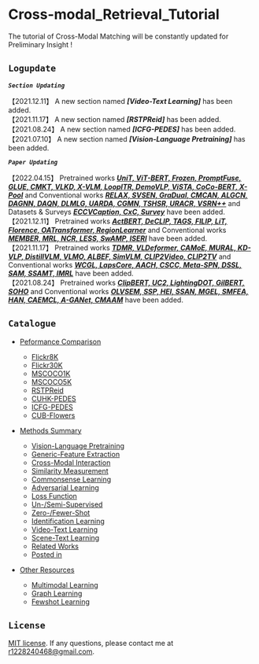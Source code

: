 Cross-modal_Retrieval_Tutorial
==============================
The tutorial of Cross-Modal Matching will be constantly updated for Preliminary Insight !

## ``Logupdate ``

***`` Section Updating ``***

【2021.12.11】 A new section named ***[Video-Text Learning]*** has been added.  
【2021.11.17】 A new section named ***[RSTPReid]*** has been added.  
【2021.08.24】 A new section named ***[ICFG-PEDES]*** has been added.  
【2021.07.10】 A new section named ***[Vision-Language Pretraining]*** has been added.  

***`` Paper Updating ``***

【2022.04.15】 Pretrained works ***[UniT, ViT-BERT, Frozen, PromptFuse, GLUE, CMKT, VLKD, X-VLM, LoopITR, DemoVLP, ViSTA, CoCo-BERT, X-Pool](./method.md/#vision-language-pretraining)*** and Conventional works ***[RELAX, SVSEN, GraDual, CMCAN, ALGCN, DAGNN, DAQN, DLMLG, UARDA, CGMN, TSHSR, URACR, VSRN++](./method.md/#generic-feature-extraction)*** and Datasets & Surveys ***[ECCVCaption, CxC, Survey](./method.md/#posted-in)*** have been added.   
【2021.12.11】 Pretrained works ***[ActBERT, DeCLIP, TAGS, FILIP, LiT, Florence, OATransformer, RegionLearner](./method.md/#vision-language-pretraining)*** and Conventional works ***[MEMBER, MRL, NCR, LESS, SwAMP, ISERI](./method.md/#generic-feature-extraction)*** have been added.  
【2021.11.17】 Pretrained works ***[TDMR, VLDeformer, CAMoE, MURAL, KD-VLP, DistillVLM, VLMO, ALBEF, SimVLM, CLIP2Video, CLIP2TV](./method.md/#vision-language-pretraining)*** and Conventional works ***[WCGL, LapsCore, AACH, CSCC, Meta-SPN, DSSL, SAM, SSAMT, IMRL](./method.md/#generic-feature-extraction)*** have been added.  
【2021.08.24】 Pretrained works ***[ClipBERT, UC2, LightingDOT, GilBERT, SOHO](./method.md/#vision-language-pretraining)*** and Conventional works ***[OLVSEM, SSP, HEI, SSAN, MGEL, SMFEA, HAN, CAEMCL, A-GANet, CMAAM](./method.md/#generic-feature-extraction)*** have been added.  


## ``Catalogue ``
* [Peformance Comparison](./performance.md)
    * [Flickr8K](./performance.md/#performance-of-flickr8k)
    * [Flickr30K](./performance.md/#performance-of-flickr30k)
    * [MSCOCO1K](./performance.md/#performance-of-mscoco1k)
    * [MSCOCO5K](./performance.md/#performance-of-mscoco5k)
    * [RSTPReid](./performance.md/#performance-of-rstpreid)
    * [CUHK-PEDES](./performance.md/#performance-of-cuhk-pedes)
    * [ICFG-PEDES](./performance.md/#performance-of-icfg-pedes)
    * [CUB-Flowers](./performance.md/#performance-of-cub-flowers)

* [Methods Summary](./method.md)
    * [Vision-Language Pretraining](./method.md/#vision-language-pretraining)
    * [Generic-Feature Extraction](./method.md/#generic-feature-extraction)
    * [Cross-Modal Interaction](./method.md/#cross-modal-interaction)
    * [Similarity Measurement](./method.md/#similarity-measurement)
    * [Commonsense Learning](./method.md/#commonsense-learning)
    * [Adversarial Learning](./method.md/#adversarial-learning)
    * [Loss Function](./method.md/#loss-function)
    * [Un-/Semi-Supervised](./method.md/#un-supervised-or-semi-supervised)
    * [Zero-/Fewer-Shot](./method.md/#zero-shot-or-fewer-shot)
    * [Identification Learning](./method.md/#identification-learning)
    * [Video-Text Learning](https://github.com/danieljf24/awesome-video-text-retrieval)
    * [Scene-Text Learning](./method.md/#scene-text-learning)
    * [Related Works](./method.md/#related-works)  
    * [Posted in](./method.md/#posted-in)
    
* [Other Resources](./resource.md/#other-resources)  
    * [Multimodal Learning](./resource.md/#multimodal-learning)
    * [Graph Learning](./resource.md/#graph-learning)
    * [Fewshot Learning](./resource.md/#fewshot-learning)
    

## ``License ``
[MIT license](LICENSE). If any questions, please contact me at r1228240468@gmail.com.
